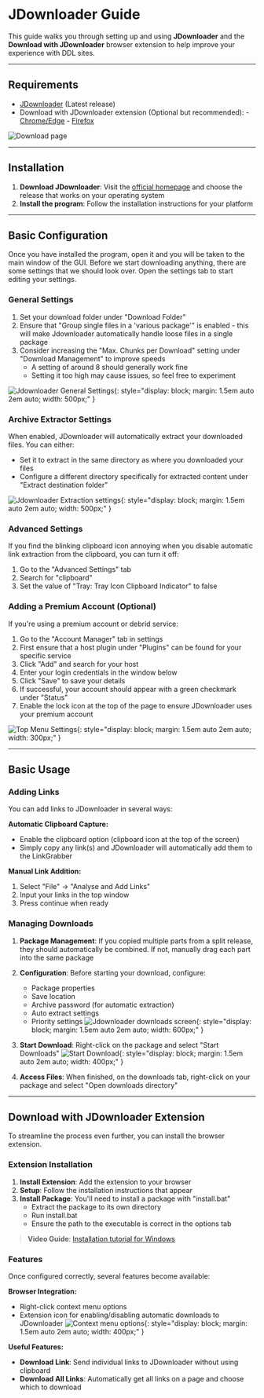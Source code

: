 # JDownloader Guide

This guide walks you through setting up and using **JDownloader** and the **Download with JDownloader** browser extension to help improve your experience with DDL sites.

---

## Requirements

- [JDownloader](https://jdownloader.org/download/index) (Latest release)
- Download with JDownloader extension (Optional but recommended):
      - [Chrome/Edge](https://chromewebstore.google.com/detail/download-with-jdownloader/jfpmbokkdeapjommajdfmmheiiakdlgo)
      - [Firefox](https://addons.mozilla.org/en-US/firefox/addon/download-with-jdownloader/)

![Download page](assets/jdownloader1.png)

---

## Installation

1. **Download JDownloader**: Visit the [official homepage](https://jdownloader.org/download/index) and choose the release that works on your operating system
2. **Install the program**: Follow the installation instructions for your platform

---

## Basic Configuration

Once you have installed the program, open it and you will be taken to the main window of the GUI. Before we start downloading anything, there are some settings that we should look over. Open the settings tab to start editing your settings.

### General Settings

1. Set your download folder under "Download Folder"
2. Ensure that "Group single files in a 'various package'" is enabled - this will make Jdownloader automatically handle loose files in a single package
3. Consider increasing the "Max. Chunks per Download" setting under "Download Management" to improve speeds
     - A setting of around 8 should generally work fine
     - Setting it too high may cause issues, so feel free to experiment

![Jdownloader General Settings](assets/jdownloader3.png){: style="display: block; margin: 1.5em auto 2em auto; width: 500px;" }

### Archive Extractor Settings

When enabled, JDownloader will automatically extract your downloaded files. You can either:

- Set it to extract in the same directory as where you downloaded your files
- Configure a different directory specifically for extracted content under "Extract destination folder"

![Jdownloader Extraction settings](assets/jdownloader2.png){: style="display: block; margin: 1.5em auto 2em auto; width: 500px;" }

### Advanced Settings

If you find the blinking clipboard icon annoying when you disable automatic link extraction from the clipboard, you can turn it off:

1. Go to the "Advanced Settings" tab
2. Search for "clipboard"
3. Set the value of "Tray: Tray Icon Clipboard Indicator" to false

### Adding a Premium Account (Optional)

If you're using a premium account or debrid service:

1. Go to the "Account Manager" tab in settings
2. First ensure that a host plugin under "Plugins" can be found for your specific service
3. Click "Add" and search for your host
4. Enter your login credentials in the window below
5. Click "Save" to save your details
6. If successful, your account should appear with a green checkmark under "Status"
7. Enable the lock icon at the top of the page to ensure JDownloader uses your premium account

![Top Menu Settings](assets/jdownloader4.png){: style="display: block; margin: 1.5em auto 2em auto; width: 300px;" }

---

## Basic Usage

### Adding Links

You can add links to JDownloader in several ways:

**Automatic Clipboard Capture:**

- Enable the clipboard option (clipboard icon at the top of the screen)
- Simply copy any link(s) and JDownloader will automatically add them to the LinkGrabber

**Manual Link Addition:**

1. Select "File" → "Analyse and Add Links"
2. Input your links in the top window
3. Press continue when ready

### Managing Downloads

1. **Package Management**: If you copied multiple parts from a split release, they should automatically be combined. If not, manually drag each part into the same package
2. **Configuration**: Before starting your download, configure:

    - Package properties
    - Save location
    - Archive password (for automatic extraction)
    - Auto extract settings
    - Priority settings
![Jdownloader downloads screen](assets/jdownloader5.png){: style="display: block; margin: 1.5em auto 2em auto; width: 600px;" }

3. **Start Download**: Right-click on the package and select "Start Downloads"
![Start Download](assets/jdownloader6.png){: style="display: block; margin: 1.5em auto 2em auto; width: 400px;" }

4. **Access Files**: When finished, on the downloads tab, right-click on your package and select "Open downloads directory"

---

## Download with JDownloader Extension

To streamline the process even further, you can install the browser extension.

### Extension Installation

1. **Install Extension**: Add the extension to your browser
2. **Setup**: Follow the installation instructions that appear
3. **Install Package**: You'll need to install a package with "install.bat"
   - Extract the package to its own directory
   - Run install.bat
   - Ensure the path to the executable is correct in the options tab

> **Video Guide**: [Installation tutorial for Windows](https://www.youtube.com/watch?v=yZAoy8SOd7o)

### Features

Once configured correctly, several features become available:

**Browser Integration:**

- Right-click context menu options
- Extension icon for enabling/disabling automatic downloads to JDownloader
![Context menu options](assets/Jdownloader7.png){: style="display: block; margin: 1.5em auto 2em auto; width: 400px;" }

**Useful Features:**

- **Download Link**: Send individual links to JDownloader without using clipboard
- **Download All Links**: Automatically get all links on a page and choose which to download
